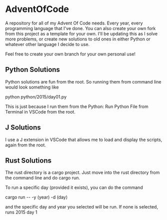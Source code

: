 # AdventOfCode

A repository for all of my Advent Of Code needs. Every year, every programming language that I've done.
You can also create your own fork from this project as a template for your own. I'll be updating this as I solve more problems, 
or create new solutions to old ones in either Python or whatever other language I decide to use.

Feel free to create your own branch for your own personal use!

## Python Solutions

Python solutions are fun from the root. So running them from command line would look something like

python python/2015/day01.py

This is just because I run them from the Python: Run Python File from Terminal in VSCode from the root.

## J Solutions

I use a J extension in VSCode that allows me to load and display the scripts, again from the root.

## Rust Solutions

The rust directory is a cargo project. Just move into the rust directory from the command line and do cargo run.

To run a specific day (provided it exists), you can do the command

cargo run -- -y (year) -d (day)

and the specific day and year you selected will be run. If none is selected, runs 2015 day 1